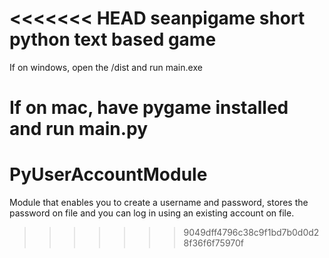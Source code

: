 <<<<<<< HEAD
seanpigame
short python text based game
==========
If on windows, open the /dist and run main.exe

If on mac, have pygame installed and run main.py
=======
PyUserAccountModule
===================

Module that enables you to create a username and password, stores the password on file and you can log in using an existing account on file.
>>>>>>> 9049dff4796c38c9f1bd7b0d0d28f36f6f75970f
